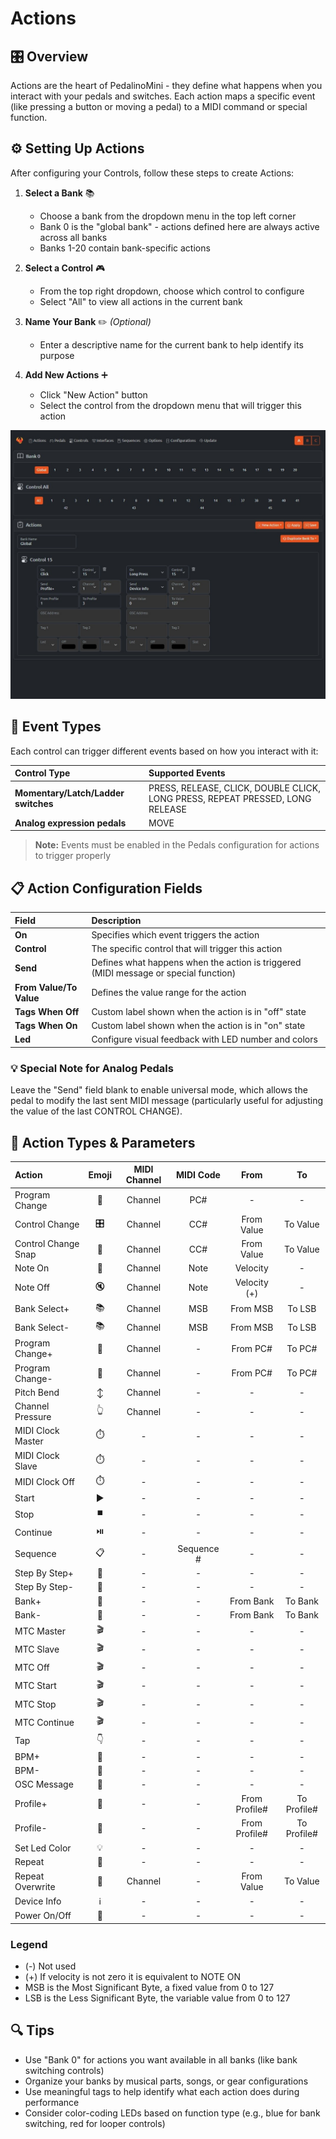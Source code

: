 # Actions

## 🎛️ Overview

Actions are the heart of PedalinoMini - they define what happens when you interact with your pedals and switches. Each action maps a specific event (like pressing a button or moving a pedal) to a MIDI command or special function.

## ⚙️ Setting Up Actions

After configuring your Controls, follow these steps to create Actions:

1. **Select a Bank** 📚
   - Choose a bank from the dropdown menu in the top left corner
   - Bank 0 is the "global bank" - actions defined here are always active across all banks
   - Banks 1-20 contain bank-specific actions

2. **Select a Control** 🎮
   - From the top right dropdown, choose which control to configure
   - Select "All" to view all actions in the current bank

3. **Name Your Bank** ✏️ *(Optional)*
   - Enter a descriptive name for the current bank to help identify its purpose

4. **Add New Actions** ➕
   - Click "New Action" button
   - Select the control from the dropdown menu that will trigger this action

![WEBUI ACTIONS](../assets/webui-actions.jpeg "Actions")

## 🔄 Event Types

Each control can trigger different events based on how you interact with it:

| Control Type | Supported Events |
|:-------------|:----------------|
| **Momentary/Latch/Ladder switches** | PRESS, RELEASE, CLICK, DOUBLE CLICK, LONG PRESS, REPEAT PRESSED, LONG RELEASE |
| **Analog expression pedals** | MOVE |

> **Note:** Events must be enabled in the Pedals configuration for actions to trigger properly

## 📋 Action Configuration Fields

| Field | Description |
|:------|:------------|
| **On** | Specifies which event triggers the action |
| **Control** | The specific control that will trigger this action |
| **Send** | Defines what happens when the action is triggered (MIDI message or special function) |
| **From Value/To Value** | Defines the value range for the action |
| **Tags When Off** | Custom label shown when the action is in "off" state |
| **Tags When On** | Custom label shown when the action is in "on" state |
| **Led** | Configure visual feedback with LED number and colors |

### 💡 Special Note for Analog Pedals
Leave the "Send" field blank to enable universal mode, which allows the pedal to modify the last sent MIDI message (particularly useful for adjusting the value of the last CONTROL CHANGE).

## 🎯 Action Types & Parameters

| Action | Emoji | MIDI Channel | MIDI Code | From | To |
|:-------|:-----:|:------------:|:---------:|:----:|:---:|
| Program Change | 🎹 | Channel | PC# | - | - |
| Control Change | 🎛️ | Channel | CC# | From Value | To Value |
| Control Change Snap | 📸 | Channel | CC# | From Value | To Value |
| Note On | 🎵 | Channel | Note | Velocity | - |
| Note Off | 🔇 | Channel | Note | Velocity (+) | - |
| Bank Select+ | 📚 | Channel | MSB | From MSB | To LSB |
| Bank Select- | 📚 | Channel | MSB | From MSB | To LSB |
| Program Change+ | 🎹 | Channel | - | From PC# | To PC# |
| Program Change- | 🎹 | Channel | - | From PC# | To PC# |
| Pitch Bend | ↕️ | Channel | - | - | - |
| Channel Pressure | 👆 | Channel | - | - | - |
| MIDI Clock Master | ⏱️ | - | - | - | - |
| MIDI Clock Slave | ⏱️ | - | - | - | - |
| MIDI Clock Off | ⏱️ | - | - | - | - |
| Start | ▶️ | - | - | - | - |
| Stop | ⏹️ | - | - | - | - |
| Continue | ⏯️ | - | - | - | - |
| Sequence | 📋 | - | Sequence # | - | - |
| Step By Step+ | 👣 | - | - | - | - |
| Step By Step- | 👣 | - | - | - | - |
| Bank+ | 🔄 | - | - | From Bank | To Bank |
| Bank- | 🔄 | - | - | From Bank | To Bank |
| MTC Master | 🎬 | - | - | - | - |
| MTC Slave | 🎬 | - | - | - | - |
| MTC Off | 🎬 | - | - | - | - |
| MTC Start | 🎬 | - | - | - | - |
| MTC Stop | 🎬 | - | - | - | - |
| MTC Continue | 🎬 | - | - | - | - |
| Tap | 👇 | - | - | - | - |
| BPM+ | 🥁 | - | - | - | - |
| BPM- | 🥁 | - | - | - | - |
| OSC Message | 📡 | - | - | - | - |
| Profile+ | 👤 | - | - | From Profile# | To Profile# |
| Profile- | 👤 | - | - | From Profile# | To Profile# |
| Set Led Color | 💡 | - | - | - | - |
| Repeat | 🔁 | - | - | - | - |
| Repeat Overwrite | 🔁 | Channel | - | From Value | To Value |
| Device Info | ℹ️ | - | - | - | - |
| Power On/Off | 🔌 | - | - | - | - |

### Legend
- (-) Not used
- (+) If velocity is not zero it is equivalent to NOTE ON
- MSB is the Most Significant Byte, a fixed value from 0 to 127
- LSB is the Less Significant Byte, the variable value from 0 to 127

## 🔍 Tips
- Use "Bank 0" for actions you want available in all banks (like bank switching controls)
- Organize your banks by musical parts, songs, or gear configurations
- Use meaningful tags to help identify what each action does during performance
- Consider color-coding LEDs based on function type (e.g., blue for bank switching, red for looper controls)